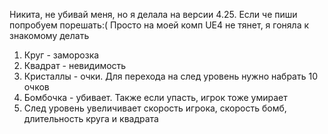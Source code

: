 Никита, не убивай меня, но я делала на версии 4.25. Если че пиши попробуем порешать:( Просто на моей комп UE4 не тянет, я гоняла к знакомому делать

1) Круг - заморозка
2) Квадрат - невидимость 
3) Кристаллы - очки. Для перехода на след уровень нужно набрать 10 очков
4) Бомбочка - убивает. Также если упасть, игрок тоже умирает
5) След уровень увеличивает скорость игрока, скорость бомб, длительность круга и квадрата

